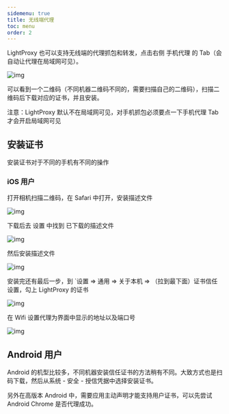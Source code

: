 ```yaml
---
sidemenu: true
title: 无线端代理
toc: menu
order: 2
---
```


LightProxy 也可以支持无线端的代理抓包和转发，点击右侧 手机代理 的 Tab（会自动让代理在局域网可见）。

![img](../imgs/wireless-tab.png)

可以看到一个二维码（不同机器二维码不同的，需要扫描自己的二维码），扫描二维码后下载对应的证书，并且安装。

<Alert>注意：LightProxy 默认不在局域网可见，对手机抓包必须要点一下手机代理 Tab 才会开启局域网可见</Alert>

## 安装证书

安装证书对于不同的手机有不同的操作

### iOS 用户

打开相机扫描二维码，在 Safari 中打开，安装描述文件

![img](../imgs/ios-scan-qr.jpeg)


下载后去 设置 中找到 已下载的描述文件

![img](../imgs/ios-settings.jpeg)


然后安装描述文件

![img](../imgs/ios-install-cert.png)


安装完还有最后一步，到 `设置 => 通用 => 关于本机 => （拉到最下面）证书信任设置，勾上 LightProxy 的证书

![img](../imgs/ios-trust-cert.png)


在 Wifi 设置代理为界面中显示的地址以及端口号

![img](../imgs/ios-wifi-settings.png)


## Android 用户

Android 的机型比较多，不同机器安装信任证书的方法稍有不同。大致方式也是扫码下载，然后从系统 - 安全 - 授信凭据中选择安装证书。

<Alert>
另外在高版本 Android 中，需要应用主动声明才能支持用户证书，可以先尝试 Android Chrome 是否代理成功。
</Alert>

